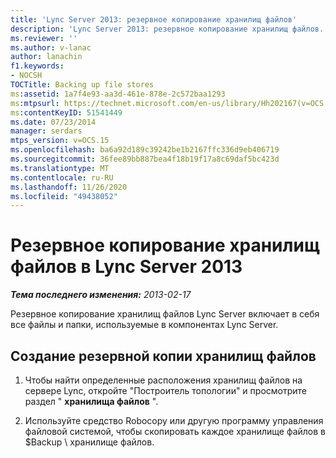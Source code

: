 ```yaml
---
title: 'Lync Server 2013: резервное копирование хранилищ файлов'
description: 'Lync Server 2013: резервное копирование хранилищ файлов.'
ms.reviewer: ''
ms.author: v-lanac
author: lanachin
f1.keywords:
- NOCSH
TOCTitle: Backing up file stores
ms:assetid: 1a7f4e93-aa3d-461e-878e-2c572baa1293
ms:mtpsurl: https://technet.microsoft.com/en-us/library/Hh202167(v=OCS.15)
ms:contentKeyID: 51541449
ms.date: 07/23/2014
manager: serdars
mtps_version: v=OCS.15
ms.openlocfilehash: ba6a92d189c39242be1b2167ffc336d9eb406719
ms.sourcegitcommit: 36fee89bb887bea4f18b19f17a8c69daf5bc423d
ms.translationtype: MT
ms.contentlocale: ru-RU
ms.lasthandoff: 11/26/2020
ms.locfileid: "49438052"
---
```

# <a name="backing-up-file-stores-in-lync-server-2013"></a>Резервное копирование хранилищ файлов в Lync Server 2013

<div data-xmlns="http://www.w3.org/1999/xhtml">

<div class="topic" data-xmlns="http://www.w3.org/1999/xhtml" data-msxsl="urn:schemas-microsoft-com:xslt" data-cs="https://msdn.microsoft.com/">

<div data-asp="https://msdn2.microsoft.com/asp">



</div>

<div id="mainSection">

<div id="mainBody">

<span> </span>

_**Тема последнего изменения:** 2013-02-17_

Резервное копирование хранилищ файлов Lync Server включает в себя все файлы и папки, используемые в компонентах Lync Server.

<div>

## <a name="to-back-up-file-stores"></a>Создание резервной копии хранилищ файлов

1.  Чтобы найти определенные расположения хранилищ файлов на сервере Lync, откройте "Построитель топологии" и просмотрите раздел " **хранилища файлов** ".

2.  Используйте средство Robocopy или другую программу управления файловой системой, чтобы скопировать каждое хранилище файлов в $Backup \\ хранилище файлов.

</div>

</div>

<span> </span>

</div>

</div>

</div>

